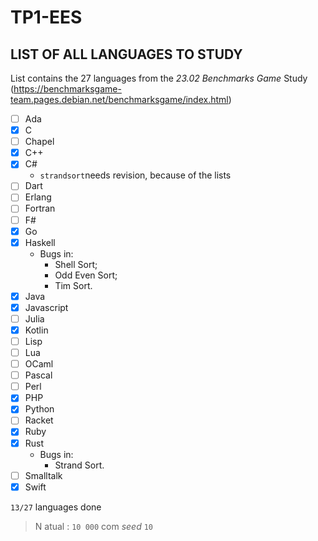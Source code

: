 # TP1-EES

## LIST OF ALL LANGUAGES TO STUDY

List contains the 27 languages from the *23.02 Benchmarks Game* Study (https://benchmarksgame-team.pages.debian.net/benchmarksgame/index.html)

- [ ] Ada
- [X] C
- [ ] Chapel
- [X] C++
- [X] C#
  - `strandsort`needs revision, because of the lists
- [ ] Dart
- [ ] Erlang
- [ ] Fortran
- [ ] F#
- [X] Go
- [X] Haskell
  - Bugs in:
    - Shell Sort;
    - Odd Even Sort;
    - Tim Sort.
- [X] Java
- [X] Javascript
- [ ] Julia
- [X] Kotlin
- [ ] Lisp
- [ ] Lua
- [ ] OCaml
- [ ] Pascal
- [ ] Perl
- [X] PHP
- [X] Python
- [ ] Racket
- [X] Ruby
- [X] Rust
  - Bugs in:
    - Strand Sort.
- [ ] Smalltalk
- [X] Swift

`13/27` languages done

> N atual : `10 000` com *seed* `10`

